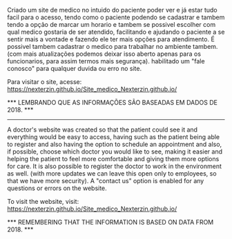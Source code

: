 Criado um site de medico no intuido do paciente poder ver e já estar tudo facil para o acesso, tendo
como o paciente podendo se cadastrar e tambem tendo a opção de marcar um horario e tambem se possivel
escolher com qual medico gostaria de ser atendido, facilitando e ajudando o paciente a se sentir 
mais a vontade e fazendo ele ter mais opções para atendimento.
É possivel tambem cadastrar o medico para trabalhar no ambiente tambem. (com mais atualizações podemos
deixar isso aberto apenas para os funcionarios, para assim termos mais segurança).
habilitado um "fale conosco" para qualquer duvida ou erro no site.

Para visitar o site, acesse: https://nexterzin.github.io/Site_medico_Nexterzin.github.io/

*** LEMBRANDO QUE AS INFORMAÇÕES SÃO BASEADAS EM DADOS DE 2018. ***

-------------------------------------------------------------------------------------------------------

A doctor's website was created so that the patient could see it and everything would be easy to access, having
such as the patient being able to register and also having the option to schedule an appointment and also, if possible,
choose which doctor you would like to see, making it easier and helping the patient to feel
more comfortable and giving them more options for care.
It is also possible to register the doctor to work in the environment as well. (with more updates we can
leave this open only to employees, so that we have more security).
A "contact us" option is enabled for any questions or errors on the website.

To visit the website, visit: https://nexterzin.github.io/Site_medico_Nexterzin.github.io/

*** REMEMBERING THAT THE INFORMATION IS BASED ON DATA FROM 2018. ***
